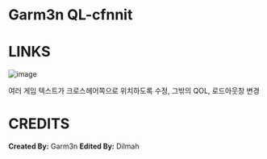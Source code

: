 # Garm3n QL-cfnnit


<a>LINKS</a>
====

![image](https://github.com/cfnnit/Garm3n-QL-edited/assets/61566693/76985fd9-fd28-4e74-a743-e4c79de8e942)


여러 게임 텍스트가 크로스헤어쪽으로 위치하도록 수정, 그밖의 QOL, 로드아웃창 변경

<a>CREDITS</a>
====
**Created By:** Garm3n
**Edited By:** Dilmah
